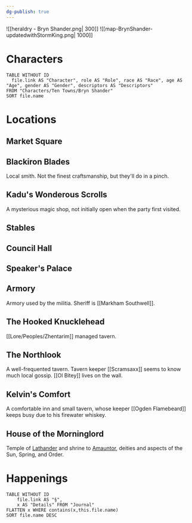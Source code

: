 ```yaml
---
dg-publish: true
---
```

![[heraldry - Bryn Shander.png| 300]]
![[map-BrynShander-updatedwithStormKing.png| 1000]]

# Characters
```dataview 
TABLE WITHOUT ID
  file.link AS "Character", role AS "Role", race AS "Race", age AS "Age", gender AS "Gender", descriptors AS "Descriptors"
FROM "Characters/Ten Towns/Bryn Shander"
SORT file.name
```

# Locations 
## Market Square
## Blackiron Blades
Local smith. Not the finest craftsmanship, but they'll do in a pinch.
## Kadu's Wonderous Scrolls
A mysterious magic shop, not initially open when the party first visited.
## Stables
## Council Hall
## Speaker's Palace
## Armory
Armory used by the militia. Sheriff is [[Markham Southwell]].
## The Hooked Knucklehead
[[Lore/Peoples/Zhentarim]] managed tavern.
## The Northlook
A well-frequented tavern. Tavern keeper [[Scramsaxx]] seems to know much local gossip. [[Ol Bitey]] lives on the wall.
## Kelvin's Comfort 
A comfortable inn and small tavern, whose keeper [[Ogden Flamebeard]] keeps busy due to his firewater whiskey.
## House of the Morninglord
Temple of [Lathander](https://forgottenrealms.fandom.com/wiki/Lathander) and shrine to [Amauntor](https://forgottenrealms.fandom.com/wiki/Amaunator), deities and aspects of the Sun, Spring, and Order.

# Happenings
```dataview
TABLE WITHOUT ID
	file.link AS "§", 
	x AS "Details" FROM "Journal"
FLATTEN x WHERE contains(x,this.file.name) 
SORT file.name DESC
```
